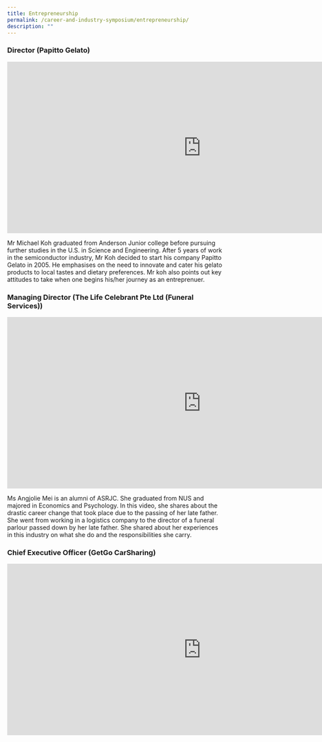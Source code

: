 ```yaml
---
title: Entrepreneurship
permalink: /career-and-industry-symposium/entrepreneurship/
description: ""
---
```

### **Director** (Papitto Gelato)

<iframe allowfullscreen="" allow="accelerometer; autoplay; clipboard-write; encrypted-media; gyroscope; picture-in-picture; web-share" frameborder="0" title="ASRJC Career Symposium 2021 Entrepreneur Mr Michael Koh Papitto Gelato" src="https://www.youtube.com/embed/nKW2PdDzz0I" height="399" width="900"></iframe>

Mr Michael Koh graduated from Anderson Junior college before pursuing further studies in the U.S. in Science and Engineering. After 5 years of work in the semiconductor industry, Mr Koh decided to start his company Papitto Gelato in 2005. He emphasises on the need to innovate and cater his gelato products to local tastes and dietary preferences. Mr koh also points out key attitudes to take when one begins his/her journey as an entreprenuer.

### **Managing Director** (The Life Celebrant Pte Ltd (Funeral Services))

<iframe allowfullscreen="" allow="accelerometer; autoplay; clipboard-write; encrypted-media; gyroscope; picture-in-picture; web-share" frameborder="0" title="Sharing by Ms Angjolie" src="https://www.youtube.com/embed/WaEr7g8GNQo" height="399" width="900"></iframe>

Ms Angjolie Mei is an alumni of ASRJC. She graduated from NUS and majored in Economics and Psychology. In this video, she shares about the drastic career change that took place due to the passing of her late father. She went from working in a logistics company to the director of a funeral parlour passed down by her late father. She shared about her experiences in this industry on what she do and the responsibilities she carry.


### **Chief Executive Officer** (GetGo CarSharing)

<iframe allowfullscreen="" allow="accelerometer; autoplay; clipboard-write; encrypted-media; gyroscope; picture-in-picture; web-share" frameborder="0" title="Live Sharing Session - Entrepreneurship" src="https://www.youtube.com/embed/3p355ig4o3Q" height="399" width="900"></iframe>

